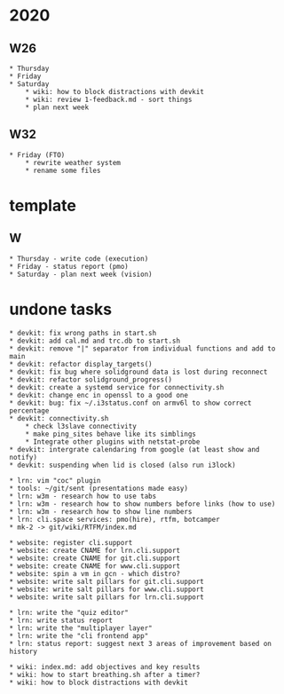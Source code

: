 # 2020

## W26
    * Thursday
    * Friday
    * Saturday
        * wiki: how to block distractions with devkit
        * wiki: review 1-feedback.md - sort things
        * plan next week

## W32
    * Friday (FTO)
        * rewrite weather system
        * rename some files

# template

## W
    * Thursday - write code (execution)
    * Friday - status report (pmo)
    * Saturday - plan next week (vision)

# undone tasks

    * devkit: fix wrong paths in start.sh
    * devkit: add cal.md and trc.db to start.sh
    * devkit: remove "|" separator from individual functions and add to main
    * devkit: refactor display_targets()
    * devkit: fix bug where solidground data is lost during reconnect
    * devkit: refactor solidground_progress()
    * devkit: create a systemd service for connectivity.sh
    * devkit: change enc in openssl to a good one
    * devkit: bug: fix ~/.i3status.conf on armv6l to show correct percentage
    * devkit: connectivity.sh
        * check l3slave connectivity
        * make ping_sites behave like its simblings
        * Integrate other plugins with netstat-probe
    * devkit: intergrate calendaring from google (at least show and notify)
    * devkit: suspending when lid is closed (also run i3lock)

    * lrn: vim "coc" plugin
    * tools: ~/git/sent (presentations made easy)
    * lrn: w3m - research how to use tabs
    * lrn: w3m - research how to show numbers before links (how to use)
    * lrn: w3m - research how to show line numbers
    * lrn: cli.space services: pmo(hire), rtfm, botcamper
    * mk-2 -> git/wiki/RTFM/index.md

    * website: register cli.support
    * website: create CNAME for lrn.cli.support
    * website: create CNAME for git.cli.support
    * website: create CNAME for www.cli.support
    * website: spin a vm in gcn - which distro?
    * website: write salt pillars for git.cli.support
    * website: write salt pillars for www.cli.support
    * website: write salt pillars for lrn.cli.support

    * lrn: write the "quiz editor"
    * lrn: write status report
    * lrn: write the "multiplayer layer"
    * lrn: write the "cli frontend app"
    * lrn: status report: suggest next 3 areas of improvement based on history

    * wiki: index.md: add objectives and key results
    * wiki: how to start breathing.sh after a timer?
    * wiki: how to block distractions with devkit

